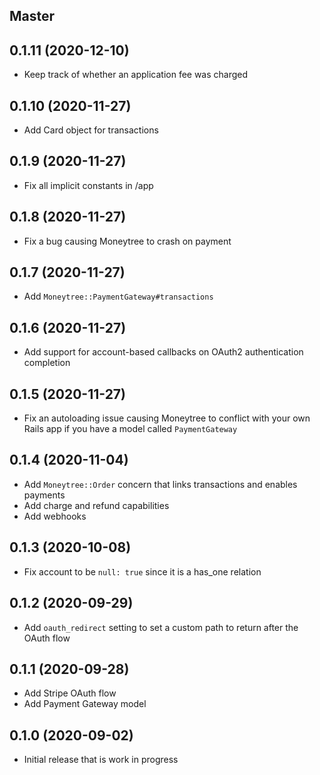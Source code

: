 ## Master

## 0.1.11 (2020-12-10)

- Keep track of whether an application fee was charged

## 0.1.10 (2020-11-27)

- Add Card object for transactions

## 0.1.9 (2020-11-27)

- Fix all implicit constants in /app

## 0.1.8 (2020-11-27)

- Fix a bug causing Moneytree to crash on payment

## 0.1.7 (2020-11-27)

- Add `Moneytree::PaymentGateway#transactions`

## 0.1.6 (2020-11-27)

- Add support for account-based callbacks on OAuth2 authentication completion

## 0.1.5 (2020-11-27)

- Fix an autoloading issue causing Moneytree to conflict with your own Rails app if you have a model called `PaymentGateway`

## 0.1.4 (2020-11-04)

- Add `Moneytree::Order` concern that links transactions and enables payments
- Add charge and refund capabilities
- Add webhooks

## 0.1.3 (2020-10-08)

- Fix account to be `null: true` since it is a has_one relation

## 0.1.2 (2020-09-29)

- Add `oauth_redirect` setting to set a custom path to return after the OAuth flow

## 0.1.1 (2020-09-28)

- Add Stripe OAuth flow
- Add Payment Gateway model

## 0.1.0 (2020-09-02)

- Initial release that is work in progress
